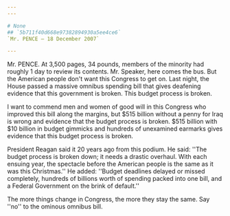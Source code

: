 ```yaml
---
---

# None
## `5b711f40d668e97382894930a5ee4ce6`
`Mr. PENCE — 18 December 2007`

---
```



Mr. PENCE. At 3,500 pages, 34 pounds, members of the minority had 
roughly 1 day to review its contents. Mr. Speaker, here comes the bus. 
But the American people don't want this Congress to get on. Last night, 
the House passed a massive omnibus spending bill that gives deafening 
evidence that this government is broken. This budget process is broken.

I want to commend men and women of good will in this Congress who 
improved this bill along the margins, but $515 billion without a penny 
for Iraq is wrong and evidence that the budget process is broken. $515 
billion with $10 billion in budget gimmicks and hundreds of unexamined 
earmarks gives evidence that this budget process is broken.

President Reagan said it 20 years ago from this podium. He said: 
''The budget process is broken down; it needs a drastic overhaul. With 
each ensuing year, the spectacle before the American people is the same 
as it was this Christmas.'' He added: ''Budget deadlines delayed or 
missed completely, hundreds of billions worth of spending packed into 
one bill, and a Federal Government on the brink of default.''

The more things change in Congress, the more they stay the same. Say 
''no'' to the ominous omnibus bill.
